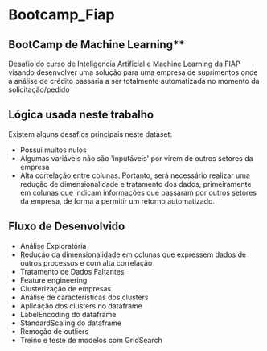 # Bootcamp_Fiap
## BootCamp de Machine Learning**

Desafio do curso de Inteligencia Artificial e Machine Learning da FIAP visando desenvolver uma solução para uma empresa de suprimentos onde a análise de crédito passaria a ser totalmente automatizada no momento da solicitação/pedido

## Lógica usada neste trabalho
Existem alguns desafios principais neste dataset:
* Possui muitos nulos
* Algumas variáveis não são 'inputáveis' por virem de outros setores da empresa
* Alta correlação entre colunas. Portanto, será necessário realizar uma redução de dimensionalidade e tratamento dos dados, primeiramente em colunas que indicam informações que passaram por outros setores da empresa, de forma a permitir um retorno automatizado.

## Fluxo de Desenvolvido
* Análise Exploratória
* Redução da dimensionalidade em colunas que expressem dados de outros processos e com alta correlação
* Tratamento de Dados Faltantes
* Feature engineering
* Clusterização de empresas
* Análise de características dos clusters
* Aplicação dos clusters no dataframe
* LabelEncoding do dataframe
* StandardScaling do dataframe
* Remoção de outliers
* Treino e teste de modelos com GridSearch
